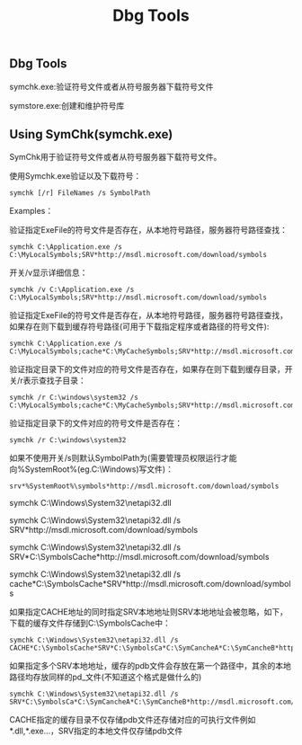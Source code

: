 ﻿---
layout: blog-post
title: "Dbg Tools"
excerpt: "Dbg Tools"
location: "Shenzhen LYJ"
time: 11:24 PM
category: Debug
tags:
- Windows
- Debug
---

## Dbg Tools ##

symchk.exe:验证符号文件或者从符号服务器下载符号文件

symstore.exe:创建和维护符号库

## Using SymChk(symchk.exe) ##

SymChk用于验证符号文件或者从符号服务器下载符号文件。

使用Symchk.exe验证以及下载符号：    

    symchk [/r] FileNames /s SymbolPath

Examples：

验证指定ExeFile的符号文件是否存在，从本地符号路径，服务器符号路径查找：      
    
    symchk C:\Application.exe /s C:\MyLocalSymbols;SRV*http://msdl.microsoft.com/download/symbols

开关/v显示详细信息：    

    symchk /v C:\Application.exe /s C:\MyLocalSymbols;SRV*http://msdl.microsoft.com/download/symbols


验证指定ExeFile的符号文件是否存在，从本地符号路径，服务器符号路径查找，如果存在则下载到缓存符号路径(可用于下载指定程序或者路径的符号文件):

    symchk C:\Application.exe /s C:\MyLocalSymbols;cache*C:\MyCacheSymbols;SRV*http://msdl.microsoft.com/download/symbols

验证指定目录下的文件对应的符号文件是否存在，如果存在则下载到缓存目录，开关/r表示查找子目录：    

    symchk /r C:\windows\system32 /s C:\MyLocalSymbols;cache*C:\MyCacheSymbols;SRV*http://msdl.microsoft.com/download/

验证指定目录下的文件对应的符号文件是否存在：    

    symchk /r C:\windows\system32

如果不使用开关/s则默认SymbolPath为(需要管理员权限运行才能向%SystemRoot%(eg.C:\Windows)写文件)：

    srv*%SystemRoot%\symbols*http://msdl.microsoft.com/download/symbols
</P>
    symchk C:\Windows\System32\netapi32.dll
</P>
    symchk C:\Windows\System32\netapi32.dll /s SRV*http://msdl.microsoft.com/download/symbols
</P>
    symchk C:\Windows\System32\netapi32.dll /s SRV*C:\SymbolsCache*http://msdl.microsoft.com/download/symbols
</P>
    symchk C:\Windows\System32\netapi32.dll /s cache*C:\SymbolsCache*SRV*http://msdl.microsoft.com/download/symbols

如果指定CACHE地址的同时指定SRV本地地址则SRV本地地址会被忽略，如下，下载的缓存文件存储到C:\SymbolsCache中：    

    symchk C:\Windows\System32\netapi32.dll /s CACHE*C:\SymbolsCache*SRV*C:\SymbolsCa*C:\SymCancheA*C:\SymCancheB*http://msdl.microsoft.com/download/symbols

如果指定多个SRV本地地址，缓存的pdb文件会存放在第一个路径中，其余的本地路径均存放同样的pd_文件(不知道这个格式是做什么的)

    symchk C:\Windows\System32\netapi32.dll /s SRV*C:\SymbolsCa*C:\SymCancheA*C:\SymCancheB*http://msdl.microsoft.com/download/symbols

CACHE指定的缓存目录不仅存储pdb文件还存储对应的可执行文件例如*.dll,*.exe...，SRV指定的本地文件仅存储pdb文件    















